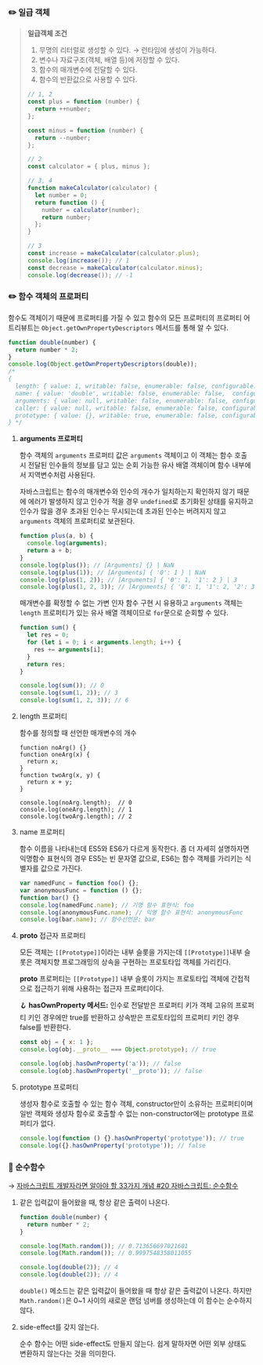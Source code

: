 ### ✏️ 일급 객체

> **일급객체 조건**
>
> 1. 무명의 리터럴로 생성할 수 있다. → 런타임에 생성이 가능하다.
> 2. 변수나 자료구조(객체, 배열 등)에 저장할 수 있다.
> 3. 함수의 매개변수에 전달할 수 있다.
> 4. 함수의 반환값으로 사용할 수 있다.
>
> ```jsx
> // 1, 2
> const plus = function (number) {
>   return ++number;
> };
>
> const minus = function (number) {
>   return --number;
> };
>
> // 2
> const calculator = { plus, minus };
>
> // 3, 4
> function makeCalculator(calculator) {
>   let number = 0;
>   return function () {
>     number = calculator(number);
>     return number;
>   };
> }
>
> // 3
> const increase = makeCalculator(calculator.plus);
> console.log(increase()); // 1
> const decrease = makeCalculator(calculator.minus);
> console.log(decrease()); // -1
> ```

### ✏️ 함수 객체의 프로퍼티

함수도 객체이기 때문에 프로퍼티를 가질 수 있고 함수의 모든 프로퍼티의 프로퍼티 어트리뷰트는 `Object.getOwnPropertyDescriptors` 메서드를 통해 알 수 있다.

```jsx
function double(number) {
  return number * 2;
}
console.log(Object.getOwnPropertyDescriptors(double));
/*
{
  length: { value: 1, writable: false, enumerable: false, configurable: true },
  name: { value: 'double', writable: false, enumerable: false,  configurable: true },
  arguments: { value: null, writable: false, enumerable: false, configurable: false },
  caller: { value: null, writable: false, enumerable: false, configurable: false },
  prototype: { value: {}, writable: true, enumerable: false, configurable: false }
} */
```

1. **arguments 프로퍼티**

   함수 객체의 `arguments` 프로퍼티 값은 `arguments` 객체이고 이 객체는 함수 호출 시 전달된 인수들의 정보를 담고 있는 순회 가능한 유사 배열 객체이며 함수 내부에서 지역변수처럼 사용된다.

   자바스크립트는 함수의 매개변수와 인수의 개수가 일치하는지 확인하지 않기 때문에 에러가 발생하지 않고 인수가 적을 경우 `undefined`로 초기화된 상태를 유지하고 인수가 많을 경우 초과된 인수는 무시되는데 초과된 인수는 버려지지 않고 `arguments` 객체의 프로퍼티로 보관된다.

   ```jsx
   function plus(a, b) {
     console.log(arguments);
     return a + b;
   }
   console.log(plus()); // [Arguments] {} | NaN
   console.log(plus(1)); // [Arguments] { '0': 1 } | NaN
   console.log(plus(1, 2)); // [Arguments] { '0': 1, '1': 2 } | 3
   console.log(plus(1, 2, 3)); // [Arguments] { '0': 1, '1': 2, '2': 3 } | 3
   ```

   매개변수를 확정할 수 없는 가변 인자 함수 구현 시 유용하고 `arguments` 객체는 `length` 프로퍼티가 있는 유사 배열 객체이므로 `for`문으로 순회할 수 있다.

   ```jsx
   function sum() {
     let res = 0;
     for (let i = 0; i < arguments.length; i++) {
       res += arguments[i];
     }
     return res;
   }

   console.log(sum()); // 0
   console.log(sum(1, 2)); // 3
   console.log(sum(1, 2, 3)); // 6
   ```

2. length 프로퍼티

   함수를 정의할 때 선언한 매개변수의 개수

   ```
   function noArg() {}
   function oneArg(x) {
     return x;
   }
   function twoArg(x, y) {
     return x + y;
   }

   console.log(noArg.length);  // 0
   console.log(oneArg.length); // 1
   console.log(twoArg.length); // 2
   ```

3. name 프로퍼티

   함수 이름을 나타내는데 ES5와 ES6가 다르게 동작한다. 좀 더 자세히 설명하자면 익명함수 표현식의 경우 ES5는 빈 문자열 값으로, ES6는 함수 객체를 가리키는 식별자를 값으로 가진다.

   ```jsx
   var namedFunc = function foo() {};
   var anonymousFunc = function () {};
   function bar() {}
   console.log(namedFunc.name); // 기명 함수 표현식: foo
   console.log(anonymousFunc.name); // 익명 함수 표현식: anonymousFunc
   console.log(bar.name); // 함수선언문: bar
   ```

4. **proto** 접근자 프로퍼티

   모든 객체는 `[[Prototype]]`이라는 내부 슬롯을 가지는데 `[[Prototype]]`내부 슬롯은 객체지향 프로그래밍의 상속을 구현하는 프로토타입 객체를 가리킨다.

   **proto** 프로퍼티는 `[[Prototype]]` 내부 슬롯이 가지는 프로토타입 객체에 간접적으로 접근하기 위해 사용하는 접근자 프로퍼티이다.

   🪝 **hasOwnProperty 메서드:** 인수로 전달받은 프로퍼티 키가 객체 고유의 프로퍼티 키인 경우에만 true를 반환하고 상속받은 프로토타입의 프로퍼티 키인 경우 false를 반환한다.

   ```jsx
   const obj = { x: 1 };
   console.log(obj.__proto__ === Object.prototype); // true

   console.log(obj.hasOwnProperty('a')); // false
   console.log(obj.hasOwnProperty('__proto')); // false
   ```

5. prototype 프로퍼티

   생성자 함수로 호출할 수 있는 함수 객체, constructor만이 소유하는 프로퍼티이며 일반 객체와 생성자 함수로 호출할 수 없는 non-constructor에는 prototype 프로퍼티가 없다.

   ```jsx
   console.log(function () {}.hasOwnProperty('prototype')); // true
   console.log({}.hasOwnProperty('prototype')); // false
   ```

### 🧩 순수함수

→ [자바스크립트 개발자라면 알아야 할 33가지 개념 #20 자바스크립트: 순수함수](https://velog.io/@jakeseo_me/%EC%9E%90%EB%B0%94%EC%8A%A4%ED%81%AC%EB%A6%BD%ED%8A%B8-%EA%B0%9C%EB%B0%9C%EC%9E%90%EB%9D%BC%EB%A9%B4-%EC%95%8C%EC%95%84%EC%95%BC-%ED%95%A0-33%EA%B0%80%EC%A7%80-%EA%B0%9C%EB%85%90-20-%EC%9E%90%EB%B0%94%EC%8A%A4%ED%81%AC%EB%A6%BD%ED%8A%B8-%EC%88%9C%EC%88%98%ED%95%A8%EC%88%98)

1. 같은 입력값이 들어왔을 때, 항상 같은 출력이 나온다.

   ```jsx
   function double(number) {
     return number * 2;
   }

   console.log(Math.random()); // 0.713656697021601
   console.log(Math.random()); // 0.9997548358011055

   console.log(double(2)); // 4
   console.log(double(2)); // 4
   ```

   `double()` 메소드는 같은 입력값이 들어왔을 때 항상 같은 출력값이 나온다. 하지만 `Math.random()`은 0~1 사이의 새로운 랜덤 넘버를 생성하는데 이 함수는 순수하지 않다.

2. side-effect를 갖지 않는다.

   순수 함수는 어떤 side-effect도 만들지 않는다. 쉽게 말하자면 어떤 외부 상태도 변환하지 않는다는 것을 의미한다.
